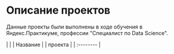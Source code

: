 # Описание проектов
Данные проекты были выполнены в ходе обучения в Яндекс.Практикуме, профессии "Специалист по Data Science".

|           |
| Название  |
| проекта   | 
| :-------- |
